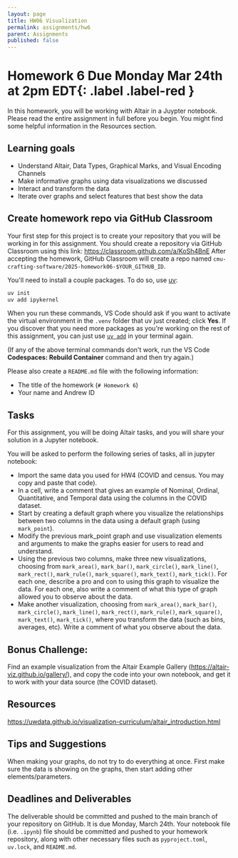 ```yaml
---
layout: page
title: HW06 Visualization
permalink: assignments/hw6
parent: Assignments
published: false
---
```


# Homework 6 **Due Monday Mar 24th at 2pm EDT**{: .label .label-red }

In this homework, you will be working with Altair in a Juypter notebook.
Please read the entire assignment in full before you begin. You might find some helpful information in the Resources section.

## Learning goals

- Understand Altair, Data Types, Graphical Marks, and Visual Encoding Channels
- Make informative graphs using data visualizations we discussed
- Interact and transform the data
- Iterate over graphs and select features that best show the data

## Create homework repo via GitHub Classroom

Your first step for this project is to create your repository that you will be working in for this assignment. You should create a repository via GitHub Classroom using this link: <https://classroom.github.com/a/KoSh4BnE> After accepting the homework, GitHub Classroom will create a repo named `cmu-crafting-software/2025-homework06-$YOUR_GITHUB_ID`.

You'll need to install a couple packages. To do so, use [uv](https://docs.astral.sh/uv/):

```sh
uv init
uv add ipykernel
```

When you run these commands, VS Code should ask if you want to activate the virtual environment in the `.venv` folder that uv just created; click **Yes**. If you discover that you need more packages as you're working on the rest of this assignment, you can just use [`uv add`](https://docs.astral.sh/uv/concepts/projects/dependencies/#adding-dependencies) in your terminal again.

(If any of the above terminal commands don't work, run the VS Code **Codespaces: Rebuild Container** command and then try again.)

Please also create a `README.md` file with the following information:

- The title of the homework (`# Homework 6`)
- Your name and Andrew ID

## Tasks

For this assignment, you will be doing Altair tasks, and you will share your solution in a Jupyter notebook.

You will be asked to perform the following series of tasks, all in jupyter notebook:

- Import the same data you used for HW4 (COVID and census. You may copy and paste that code).
- In a cell, write a comment that gives an example of Nominal, Ordinal, Quantitative, and Temporal data using the columns in the COVID dataset.
- Start by creating a default graph where you visualize the relationships between two columns in the data using a default graph (using `mark_point`).
- Modify the previous mark_point graph and use visualization elements and arguments to make the graphs easier for users to read and understand.
- Using the previous two columns, make three new visualizations, choosing from `mark_area()`, `mark_bar()`, `mark_circle()`, `mark_line()`, `mark_rect()`, `mark_rule()`, `mark_square()`, `mark_text()`, `mark_tick()`. For each one, describe a pro and con to using this graph to visualize the data. For each one, also write a comment of what this type of graph allowed you to observe about the data.
- Make another visualization, choosing from `mark_area()`, `mark_bar()`, `mark_circle()`, `mark_line()`, `mark_rect()`, `mark_rule()`, `mark_square()`, `mark_text()`, `mark_tick()`, where you transform the data (such as bins, averages, etc). Write a comment of what you observe about the data.

## Bonus Challenge:

Find an example visualization from the Altair Example Gallery (<https://altair-viz.github.io/gallery/>), and copy the code into your own notebook, and get it to work with your data source (the COVID dataset).

## Resources

<https://uwdata.github.io/visualization-curriculum/altair_introduction.html>

## Tips and Suggestions

When making your graphs, do not try to do everything at once. First make sure the data is showing on the graphs, then start adding other elements/parameters.

## Deadlines and Deliverables

The deliverable should be committed and pushed to the main branch of your repository on GitHub. It is due Monday, March 24th. Your notebook file (i.e. `.ipynb`) file should be committed and pushed to your homework repository, along with other necessary files such as `pyproject.toml`, `uv.lock`, and `README.md`.
